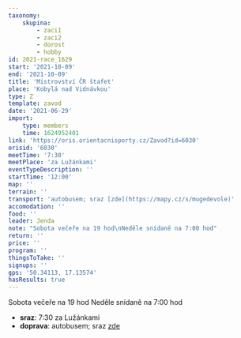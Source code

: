 ```yaml
---
taxonomy:
    skupina:
        - zaci1
        - zaci2
        - dorost
        - hobby
id: 2021-race_1629
start: '2021-10-09'
end: '2021-10-09'
title: 'Mistrovství ČR štafet'
place: 'Kobylá nad Vidnávkou'
type: Z
template: zavod
date: '2021-06-29'
import:
    type: members
    time: 1624952401
link: 'https://oris.orientacnisporty.cz/Zavod?id=6030'
orisid: '6030'
meetTime: '7:30'
meetPlace: 'za Lužánkami'
eventTypeDescription: ''
startTime: '12:00'
map: ''
terrain: ''
transport: 'autobusem; sraz [zde](https://mapy.cz/s/mugedevole)'
accomodation: ''
food: ''
leader: Jenda
note: "Sobota večeře na 19 hod\nNeděle snídaně na 7:00 hod"
return: ''
price: ''
program: ''
thingsToTake: ''
signups: ''
gps: '50.34113, 17.13574'
hasResults: true
---
```


Sobota večeře na 19 hod
Neděle snídaně na 7:00 hod
* **sraz**: 7:30 za Lužánkami
* **doprava**: autobusem; sraz [zde](https://mapy.cz/s/mugedevole)
